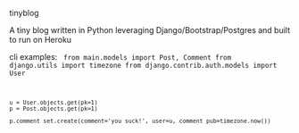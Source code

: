 tinyblog

A tiny blog written in Python leveraging Django/Bootstrap/Postgres and built to run on Heroku






cli examples:
<code>
    from main.models import Post, Comment
    from django.utils import timezone
    from django.contrib.auth.models import User

    u = User.objects.get(pk=1)
    p = Post.objects.get(pk=1)

    p.comment_set.create(comment='you suck!', user=u, comment_pub=timezone.now())
</code>
